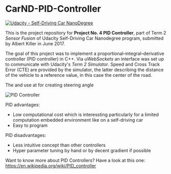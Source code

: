 # CarND-PID-Controller
[![Udacity - Self-Driving Car NanoDegree](https://s3.amazonaws.com/udacity-sdc/github/shield-carnd.svg)](http://www.udacity.com/drive)

This is the project repository for **Project No. 4 PID Controller**, part of Term 2 _Sensor Fusion_ of Udacity Self-Driving Car Nanodegree program, submitted by Albert Killer in June 2017. 

The goal of this project was to implement a proportional–integral–derivative controller (PID controller) in C++. Via *uWebSockets* an interface was set up to communicate with Udacity's *Term 2 Simulator*. Speed and Cross Track Error (CTE) are provided by the simulator, the latter describing the distance of the vehicle to a reference value, in this case the center of the road. 

The  and use at for creating steering angle

![PID Controller](https://upload.wikimedia.org/wikipedia/commons/thumb/2/2d/PID.svg/640px-PID.svg.png "A block diagram of a PID controller in a feedback loop")


PID advantages:
* Low computational cost which is interessting particularly for a limited computation embedded environment like on a self-driving car
* Easy to program

PID disadvantages:
* Less intuitive concept than other controllers
* Hyper parameter tuning by hand or by decent gradient if possible


Want to know more about PID Controllers? Have a look at this one: https://en.wikipedia.org/wiki/PID_controller
